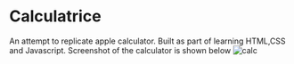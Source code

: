 # Calculatrice
An attempt to replicate apple calculator. 
Built as part of learning HTML,CSS and Javascript.
Screenshot of the calculator is shown below 
![calc](https://user-images.githubusercontent.com/99173314/224526532-9f3ff59f-2758-4d91-8d94-55165a7eff8c.png)
